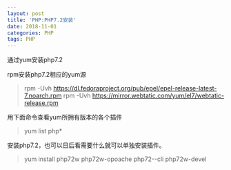 ```yaml
---
layout: post
title: 'PHP:PHP7.2安装'
date: 2018-11-01
categories: PHP
tags: PHP
---
```


通过yum安装php7.2

rpm安装php7.2相应的yum源

>rpm -Uvh https://dl.fedoraproject.org/pub/epel/epel-release-latest-7.noarch.rpm
rpm -Uvh https://mirror.webtatic.com/yum/el7/webtatic-release.rpm


用下面命令查看yum所拥有版本的各个插件

>yum list php*


安装php7.2，也可以日后看需要什么就可以单独安装插件。

>yum install php72w php72w-opoache php72--cli  php72w-devel